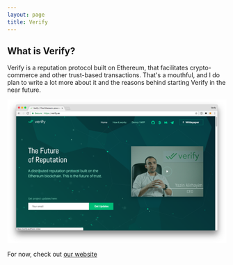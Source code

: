 ```yaml
---
layout: page
title: Verify
---
```


## What is Verify?

Verify is a reputation protocol built on Ethereum, that facilitates crypto-commerce and other trust-based transactions. That's a mouthful, and I do plan to write a lot more about it and the reasons behind starting Verify in the near future.

![Verify](/assets/projects/verify/website.png)

For now, check out [our website](https://verify.as/)
